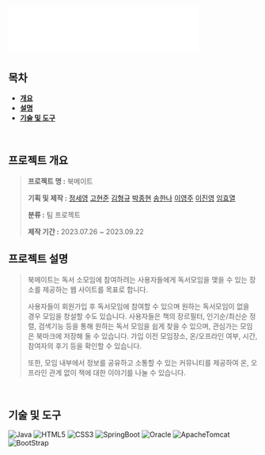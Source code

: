 # <img src="src/main/webapp/resources/images/common/bookmate_logo_w_main.svg">

## **목차**

<b>

- [개요](#-프로젝트-개요)
- [설명](#-프로젝트-설명)
- [기술 및 도구](#-기술-및-도구)

</b>
<br>

## 프로젝트 개요
> **프로젝트 명 :** 북메이트
>
> **기획 및 제작 :** 
[정세영](https://github.com/ar2723)
[고현준](https://github.com/HyeonJunKOH)
[김형규](https://github.com/kariyarn)
[박종현](https://github.com/PakrJongHyeon)
[송한나](https://github.com/nongdamgomm)
[이영주](https://github.com/2youngjoo)
[이진영](https://github.com/Lee-Jin-Young)
[임효열](https://github.com/Wideds)
>
> **분류 :** 팀 프로젝트
>
> **제작 기간 :** 2023.07.26 ~ 2023.09.22

## 프로젝트 설명
> 북메이트는 독서 소모임에 참여하려는 사용자들에게 독서모임을 맺을 수 있는 장소를 제공하는 웹 사이트를 목표로 합니다.
>
> 사용자들이 회원가입 후 독서모임에 참여할 수 있으며 원하는 독서모임이 없을 경우 모임을 창설할 수도 있습니다.
> 사용자들은 책의 장르필터, 인기순/최신순 정렬, 검색기능 등을 통해 원하는 독서 모임을 쉽게 찾을 수 있으며, 관심가는 모임은 북마크에 저장해 둘 수 있습니다.
> 가입 이전 모임장소, 온/오프라인 여부, 시간, 참여자의 후기 등을 확인할 수 있습니다.
>
> 또한, 모임 내부에서 정보를 공유하고 소통할 수 있는 커뮤니티를 제공하여 온, 오프라인 관계 없이 책에 대한 이야기를 나눌 수 있습니다.
<br />

## 기술 및 도구
![Java](https://img.shields.io/badge/Java-007396.svg?style=flat-square&logo=Java&logoColor=white)
![HTML5](https://img.shields.io/badge/HTML5-E34F26.svg?style=flat-square&logo=HTML5&logoColor=white)
![CSS3](https://img.shields.io/badge/CSS3-1572B6.svg?style=flat-square&logo=CSS3&logoColor=white)
![SpringBoot](https://img.shields.io/badge/SpringBoot-6DB33F.svg?style=flat-square&logo=SpringBoot&logoColor=white)
![Oracle](https://img.shields.io/badge/Oracle-F80000.svg?style=flat-square&logo=Oracle&logoColor=white)
![ApacheTomcat](https://img.shields.io/badge/ApacheTomcat-F8DC75.svg?style=flat-square&logo=ApacheTomcat&logoColor=white)
![BootStrap](https://img.shields.io/badge/Bootstrap-7952B3.svg?style=flat-square&logo=Bootstrap&logoColor=white)